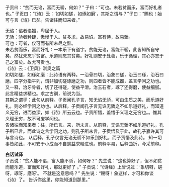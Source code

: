 子贡曰：“贫而无谄，富而无骄，何如？” 子曰：“可也。未若贫而乐，富而好礼者也。” 子贡曰：“《诗》云：‘如切如磋，如琢如磨’，其斯之谓与？”子曰：“赐也！始可与言《诗》已矣。告诸往而知来者。”  

无谄：谄者谄媚，卑屈于人。  
无骄：骄者矜肆，傲慢于人。贫多求，故易谄。富有恃，故易骄。  
可也：可者，仅可而有所未尽之辞。  
未若贫而乐，富而好礼：一本乐下有道字。贫能无谄，富能不骄，此皆知所自守矣，然犹未忘乎贫富。乐道则忘其贫矣。好礼则安于处善，乐于循理，其心亦忘于己之富矣。故尤可贵也。  
《诗》云：《卫风》淇奥之篇  
如切如磋，如琢如磨：此诗语有两释。一治骨曰切，治象曰磋，治玉曰琢，治石曰磨，四字分指平列，谓非加切磋琢磨之功，则四者皆不能成器，盖言学问之功也。  又一释，治牙骨者，切了还得磋，使益平滑。治玉石者，琢了还得磨，使益细腻。此言精益求精也。求之古训，前说为当。  
其斯之谓乎：此句从前释。子贡闻孔子言，知无谄无骄，可由生质之美，而乐道好礼，则必经学问之功也。从后释，子贡闻孔子言无谄无骄之不如乐道好礼，而知道义无穷，进而益深，如《诗》所云云也。子贡所悟，盖悟于义理之无穷也。。惟其义理无穷，故不可废学问也。  
告诸往而知来者：往，所已言。来，所未言。从前释，无谄无骄不如乐道好礼，孔子所已言。而此诗之言学问之功，则孔子所未言，子贡悟及于此，故孔子嘉许其可与言诗也。  从后释，孔子仅言无谄无骄不如乐到好礼，而子贡悟及此诗。 知一切事皆如此，不可安于小成而不自勉益求精进也。前释平易，后释曲折，今采前释。  

**白话试译**  
子贡说：“贫人能不谄，富人能不骄，如何呀？” 先生说：“这也算好了，但不如贫而能乐道，富而知好礼，那就更好了 。” 子贡说：“《诗经》上曾说过：‘象切呀，磋呀，琢呀，磨呀’。 不就是这意思吗？”  先生说：“赐呀！象这样，才可和你谈《诗》了。 告诉你这里，你能知道到那里。”

